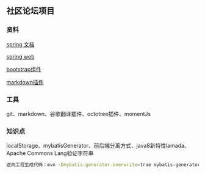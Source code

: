 ## 社区论坛项目

### 资料
[spring 文档](https://spring.io/guides)

[spring web](https://spring.io/guides/gs/serving-web-content/)

[bootstrap组件](https://v3.bootcss.com/components/)

[markdown插件](http://editor.md.ipandao.com/)
### 工具
git、markdown、谷歌翻译插件、octotree插件、momentJs
### 知识点
localStorage、mybatisGenerator、前后端分离方式、java8新特性lamada、Apache Commons Lang验证字符串
```bash
逆向工程生成代码：mvn -Dmybatis.generator.overwrite=true mybatis-generator:generate




